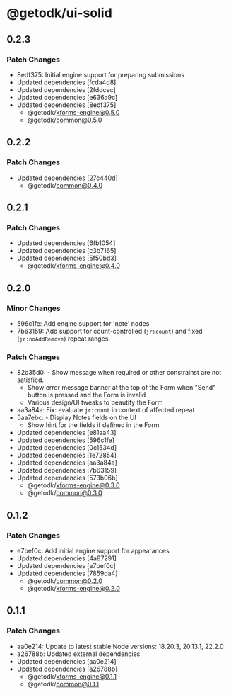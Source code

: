 # @getodk/ui-solid

## 0.2.3

### Patch Changes

- 8edf375: Initial engine support for preparing submissions
- Updated dependencies [fcda4d8]
- Updated dependencies [2fddcec]
- Updated dependencies [e636a9c]
- Updated dependencies [8edf375]
  - @getodk/xforms-engine@0.5.0
  - @getodk/common@0.5.0

## 0.2.2

### Patch Changes

- Updated dependencies [27c440d]
  - @getodk/common@0.4.0

## 0.2.1

### Patch Changes

- Updated dependencies [6fb1054]
- Updated dependencies [c3b7165]
- Updated dependencies [5f50bd3]
  - @getodk/xforms-engine@0.4.0

## 0.2.0

### Minor Changes

- 596c1fe: Add engine support for 'note' nodes
- 7b63159: Add support for count-controlled (`jr:count`) and fixed (`jr:noAddRemove`) repeat ranges.

### Patch Changes

- 82d35d0: - Show message when required or other constrainst are not satisfied.
  - Show error message banner at the top of the Form when "Send" button is pressed and the Form is invalid
  - Various design/UI tweaks to beautify the Form
- aa3a84a: Fix: evaluate `jr:count` in context of affected repeat
- 5aa7ebc: - Display Notes fields on the UI
  - Show hint for the fields if defined in the Form
- Updated dependencies [e81aa43]
- Updated dependencies [596c1fe]
- Updated dependencies [0c1534d]
- Updated dependencies [1e72854]
- Updated dependencies [aa3a84a]
- Updated dependencies [7b63159]
- Updated dependencies [573b06b]
  - @getodk/xforms-engine@0.3.0
  - @getodk/common@0.3.0

## 0.1.2

### Patch Changes

- e7bef0c: Add initial engine support for appearances
- Updated dependencies [4a87291]
- Updated dependencies [e7bef0c]
- Updated dependencies [7859da4]
  - @getodk/common@0.2.0
  - @getodk/xforms-engine@0.2.0

## 0.1.1

### Patch Changes

- aa0e214: Update to latest stable Node versions: 18.20.3, 20.13.1, 22.2.0
- a26788b: Updated external dependencies
- Updated dependencies [aa0e214]
- Updated dependencies [a26788b]
  - @getodk/xforms-engine@0.1.1
  - @getodk/common@0.1.1
